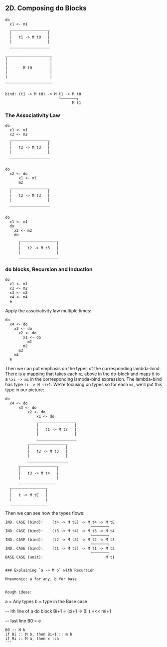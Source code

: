 ## 2D. Composing do Blocks

```
do
  x1 <- m1
  __________________
  |                |
  |   t1 -> M t0   |
  |                |
  __________________

_____________________
|                   |
|                   |
|       M t0        |
|                   |
|                   |
_____________________


bind: (t1 -> M t0) -> M t1 -> M t0
                        └───────┐
                              M t1
```




### The Associativity Law

```
do
  x1 <- m1
  x2 <- m2
  __________________
  |                |
  |   t2 -> M t3   |
  |                |
  __________________


do
  x2 <- do
      x1 <- m1
      m2
  __________________
  |                |
  |   t2 -> M t3   |
  |                |
  __________________


do
  x1 <- m1
  do
    x2 <- m2
    do
      __________________
      |                |
      |   t2 -> M t3   |
      |                |
      __________________
```


### do blocks, Recursion and Induction

```
do
  x1 <- m1
  x2 <- m2
  x3 <- m3
  x4 <- m4
  e
```


Apply the associativity law multiple times:

```
do
  x4 <- do
    x3 <- do
      x2 <- do
        x1 <- do
          m1
        m2
      m3
    m4
  e
```

Then we can put emphasis on the types of the corresponding lambda-bind.
There is a mapping that takes each `mi` above in the do-block and
maps it to a `\xi -> mi` in the corresponding lambda-bind expression.
The lambda-bind has type `ti -> M ti+1`.
We're focusing on types so for each `mi`, 
we'll put this type in our picture:

```
do
  x4 <- do
      x3 <- do
          x2 <- do
              x1 <- do
              __________________
              |                |
              |   t1 -> M t2   |
              |                |
              __________________
          __________________
          |                |
          |   t2 -> M t3   |
          |                |
          __________________
      __________________
      |                |
      |   t3 -> M t4   |
      |                |
      _________________
  _________________
  |               |
  |   t -> M tE   |
  |               |
  _________________
```


Then we can see how the types flows:

```
IND. CASE (bind):    (t4 -> M tE) -> M t4 -> M tE
                                      └───────┐
IND. CASE (bind):    (t3 -> M t4) -> M t3 -> M t4
                                      └───────┐
IND. CASE (bind):    (t2 -> M t3) -> M t2 -> M t3
                                      └───────┐
IND. CASE (bind):    (t1 -> M t2) -> M t1 -> M t2
                                      └───────┐
BASE CASE (unit):                            M t1
```




```

### Explaining `a -> M b` with Recursion

Mneumonic: a for any, b for base

  
Rough ideas:
```

a = Any types
b = type in the Base case

-- ith line of a do block
Bi+1 = (xi+1 -> Bi ) =<< mi+1

-- last line
B0 = e
````
B0 :: M b
if Bi :: M b, then Bi+1 :: m b
if Mi :: M a, then x ::a 
```

